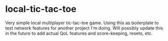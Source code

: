 # local-tic-tac-toe
Very simple local multiplayer tic-tac-toe game. Using this as boilerplate to test network features for another project I'm doing.
Will possibly update this in the future to add actual QoL features and score-keeping, resets, etc.

